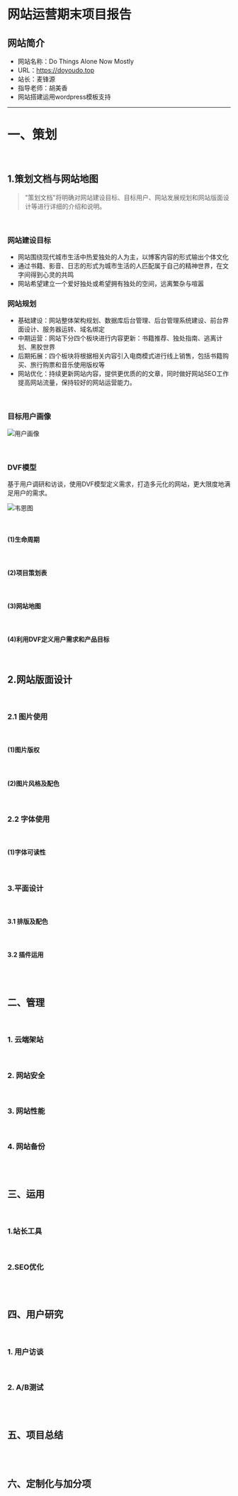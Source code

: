 # 网站运营期末项目报告

## 网站简介
- 网站名称：Do Things Alone Now Mostly
- URL：https://doyoudo.top
- 站长：麦锋源
- 指导老师：胡美香
- 网站搭建运用wordpress模板支持

***

# 一、策划
<br/>

## 1.策划文档与网站地图

> "策划文档"将明确对网站建设目标、目标用户、网站发展规划和网站版面设计等进行详细的介绍和说明。

<br/>

### 网站建设目标
- 网站围绕现代城市生活中热爱独处的人为主，以博客内容的形式输出个体文化
- 通过书籍、影音、日志的形式为城市生活的人匹配属于自己的精神世界，在文字间得到心灵的共鸣
- 网站希望建立一个爱好独处或希望拥有独处的空间，远离繁杂与喧嚣

### 网站规划
- 基础建设：网站整体架构规划、数据库后台管理、后台管理系统建设、前台界面设计、服务器运转、域名绑定
- 中期运营：网站下分四个板块进行内容更新：书籍推荐、独处指南、逃离计划、黑胶世界
- 后期拓展：四个板块将根据相关内容引入电商模式进行线上销售，包括书籍购买、旅行购票和音乐使用版权等
- 网站优化：持续更新网站内容，提供更优质的的文章，同时做好网站SEO工作提高网站流量，保持较好的网站运营能力。

<br/>

### 目标用户画像

![用户画像](picture/用户画像_01.png)

<br/>

### DVF模型
基于用户调研和访谈，使用DVF模型定义需求，打造多元化的网站，更大限度地满足用户的需求。

![韦恩图](picture/DVF模型.png)

<br/>

#### (1)生命周期
<br/>

#### (2)项目策划表
<br/>

#### (3)网站地图
<br/>

#### (4)利用DVF定义用户需求和产品目标
<br/>

## 2.网站版面设计
<br/>

### 2.1 图片使用
<br/>

#### (1)图片版权
<br/>

#### (2)图片风格及配色
<br/>

### 2.2 字体使用
<br/>

#### (1)字体可读性
<br/>

### 3.平面设计
<br/>

#### 3.1 排版及配色
<br/>

#### 3.2 插件运用

<br/>
<br/>

## 二、管理
<br/>

### 1. 云端架站
<br/>

### 2. 网站安全
<br/>

### 3. 网站性能
<br/>

### 4. 网站备份

<br/>
<br/>

## 三、运用
<br/>

### 1.站长工具
<br/>

### 2.SEO优化

<br/>
<br/>

## 四、用户研究
<br/>

### 1. 用户访谈
<br/>

### 2. A/B测试

<br/>
<br/>

## 五、项目总结

<br/>
<br/>

## 六、定制化与加分项
